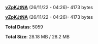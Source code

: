 [**vZpKJtNA**](/data/vZpKJtNA.txt) (26/11/22 - 04:26)- 4173 bytes

[**vZpKJtNA**](/data/vZpKJtNA.txt) (26/11/22 - 04:26)- 4173 bytes

**Total Datas**: 5059

**Total Size**: 28.18 MB / 28.2 MB